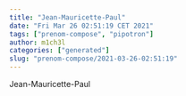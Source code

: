 ```yaml
---
title: "Jean-Mauricette-Paul"
date: "Fri Mar 26 02:51:19 CET 2021"
tags: ["prenom-compose", "pipotron"]
author: m1ch3l
categories: ["generated"]
slug: "prenom-compose/2021-03-26-02:51:19"
---
```


Jean-Mauricette-Paul

